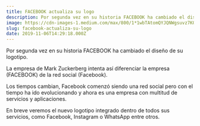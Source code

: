 ```yaml
---
title: FACEBOOK actualiza su logo
description: Por segunda vez en su historia FACEBOOK ha cambiado el diseño de su logotipo.
image: https://cdn-images-1.medium.com/max/800/1*1wbTAtomQYJQNWgsuvz7KQ.jpeg
slug: facebook-actualiza-su-logo
date: 2019-11-06T14:29:18.000Z
---
```



Por segunda vez en su historia FACEBOOK ha cambiado el diseño de su logotipo.

La empresa de Mark Zuckerberg intenta así diferenciar la empresa (FACEBOOK) de la red social (Facebook).

Los tiempos cambian, Facebook comenzó siendo una red social pero con el tiempo ha ido evolucionando y ahora es una empresa con multitud de servicios y aplicaciones.

En breve veremos el nuevo logotipo integrado dentro de todos sus servicios, como Facebook, Instagram o WhatsApp entre otros.

